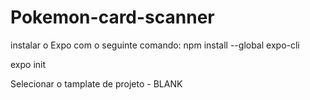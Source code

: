 # Pokemon-card-scanner

instalar o Expo com o seguinte comando:
    npm install --global expo-cli

expo init <NOME DO PROJETO>

Selecionar o tamplate de projeto - BLANK
